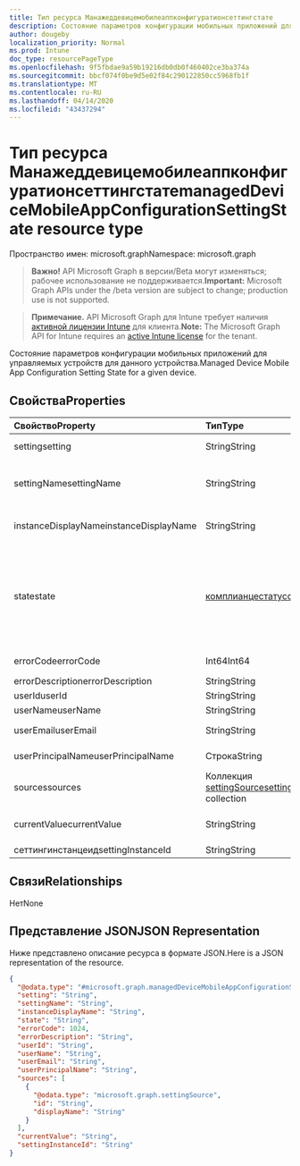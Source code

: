 ```yaml
---
title: Тип ресурса Манажеддевицемобилеаппконфигуратионсеттингстате
description: Состояние параметров конфигурации мобильных приложений для управляемых устройств для данного устройства.
author: dougeby
localization_priority: Normal
ms.prod: Intune
doc_type: resourcePageType
ms.openlocfilehash: 9f5fbdae9a59b19216db0db0f460402ce3ba374a
ms.sourcegitcommit: bbcf074f0be9d5e02f84c290122850cc5968fb1f
ms.translationtype: MT
ms.contentlocale: ru-RU
ms.lasthandoff: 04/14/2020
ms.locfileid: "43437294"
---
```

# <a name="manageddevicemobileappconfigurationsettingstate-resource-type"></a><span data-ttu-id="be788-103">Тип ресурса Манажеддевицемобилеаппконфигуратионсеттингстате</span><span class="sxs-lookup"><span data-stu-id="be788-103">managedDeviceMobileAppConfigurationSettingState resource type</span></span>

<span data-ttu-id="be788-104">Пространство имен: microsoft.graph</span><span class="sxs-lookup"><span data-stu-id="be788-104">Namespace: microsoft.graph</span></span>

> <span data-ttu-id="be788-105">**Важно!** API Microsoft Graph в версии/Beta могут изменяться; рабочее использование не поддерживается.</span><span class="sxs-lookup"><span data-stu-id="be788-105">**Important:** Microsoft Graph APIs under the /beta version are subject to change; production use is not supported.</span></span>

> <span data-ttu-id="be788-106">**Примечание.** API Microsoft Graph для Intune требует наличия [активной лицензии Intune](https://go.microsoft.com/fwlink/?linkid=839381) для клиента.</span><span class="sxs-lookup"><span data-stu-id="be788-106">**Note:** The Microsoft Graph API for Intune requires an [active Intune license](https://go.microsoft.com/fwlink/?linkid=839381) for the tenant.</span></span>

<span data-ttu-id="be788-107">Состояние параметров конфигурации мобильных приложений для управляемых устройств для данного устройства.</span><span class="sxs-lookup"><span data-stu-id="be788-107">Managed Device Mobile App Configuration Setting State for a given device.</span></span>

## <a name="properties"></a><span data-ttu-id="be788-108">Свойства</span><span class="sxs-lookup"><span data-stu-id="be788-108">Properties</span></span>
|<span data-ttu-id="be788-109">Свойство</span><span class="sxs-lookup"><span data-stu-id="be788-109">Property</span></span>|<span data-ttu-id="be788-110">Тип</span><span class="sxs-lookup"><span data-stu-id="be788-110">Type</span></span>|<span data-ttu-id="be788-111">Описание</span><span class="sxs-lookup"><span data-stu-id="be788-111">Description</span></span>|
|:---|:---|:---|
|<span data-ttu-id="be788-112">setting</span><span class="sxs-lookup"><span data-stu-id="be788-112">setting</span></span>|<span data-ttu-id="be788-113">String</span><span class="sxs-lookup"><span data-stu-id="be788-113">String</span></span>|<span data-ttu-id="be788-114">Параметр для отчета</span><span class="sxs-lookup"><span data-stu-id="be788-114">The setting that is being reported</span></span>|
|<span data-ttu-id="be788-115">settingName</span><span class="sxs-lookup"><span data-stu-id="be788-115">settingName</span></span>|<span data-ttu-id="be788-116">String</span><span class="sxs-lookup"><span data-stu-id="be788-116">String</span></span>|<span data-ttu-id="be788-117">Локализованное или понятное имя параметра для отчета</span><span class="sxs-lookup"><span data-stu-id="be788-117">Localized/user friendly setting name that is being reported</span></span>|
|<span data-ttu-id="be788-118">instanceDisplayName</span><span class="sxs-lookup"><span data-stu-id="be788-118">instanceDisplayName</span></span>|<span data-ttu-id="be788-119">String</span><span class="sxs-lookup"><span data-stu-id="be788-119">String</span></span>|<span data-ttu-id="be788-120">Имя экземпляра параметра для отчета</span><span class="sxs-lookup"><span data-stu-id="be788-120">Name of setting instance that is being reported.</span></span>|
|<span data-ttu-id="be788-121">state</span><span class="sxs-lookup"><span data-stu-id="be788-121">state</span></span>|[<span data-ttu-id="be788-122">комплианцестатус</span><span class="sxs-lookup"><span data-stu-id="be788-122">complianceStatus</span></span>](../resources/intune-shared-compliancestatus.md)|<span data-ttu-id="be788-123">Состояние соответствия для параметра.</span><span class="sxs-lookup"><span data-stu-id="be788-123">The compliance state of the setting.</span></span> <span data-ttu-id="be788-124">Возможные значения: `unknown`, `notApplicable`, `compliant`, `remediated`, `nonCompliant`, `error`, `conflict`, `notAssigned`.</span><span class="sxs-lookup"><span data-stu-id="be788-124">Possible values are: `unknown`, `notApplicable`, `compliant`, `remediated`, `nonCompliant`, `error`, `conflict`, `notAssigned`.</span></span>|
|<span data-ttu-id="be788-125">errorCode</span><span class="sxs-lookup"><span data-stu-id="be788-125">errorCode</span></span>|<span data-ttu-id="be788-126">Int64</span><span class="sxs-lookup"><span data-stu-id="be788-126">Int64</span></span>|<span data-ttu-id="be788-127">Код ошибки для параметра</span><span class="sxs-lookup"><span data-stu-id="be788-127">Error code for the setting</span></span>|
|<span data-ttu-id="be788-128">errorDescription</span><span class="sxs-lookup"><span data-stu-id="be788-128">errorDescription</span></span>|<span data-ttu-id="be788-129">String</span><span class="sxs-lookup"><span data-stu-id="be788-129">String</span></span>|<span data-ttu-id="be788-130">Описание ошибки</span><span class="sxs-lookup"><span data-stu-id="be788-130">Error description</span></span>|
|<span data-ttu-id="be788-131">userId</span><span class="sxs-lookup"><span data-stu-id="be788-131">userId</span></span>|<span data-ttu-id="be788-132">String</span><span class="sxs-lookup"><span data-stu-id="be788-132">String</span></span>|<span data-ttu-id="be788-133">ИД пользователя</span><span class="sxs-lookup"><span data-stu-id="be788-133">UserId</span></span>|
|<span data-ttu-id="be788-134">userName</span><span class="sxs-lookup"><span data-stu-id="be788-134">userName</span></span>|<span data-ttu-id="be788-135">String</span><span class="sxs-lookup"><span data-stu-id="be788-135">String</span></span>|<span data-ttu-id="be788-136">Имя пользователя</span><span class="sxs-lookup"><span data-stu-id="be788-136">UserName</span></span>|
|<span data-ttu-id="be788-137">userEmail</span><span class="sxs-lookup"><span data-stu-id="be788-137">userEmail</span></span>|<span data-ttu-id="be788-138">String</span><span class="sxs-lookup"><span data-stu-id="be788-138">String</span></span>|<span data-ttu-id="be788-139">Электронный адрес пользователя</span><span class="sxs-lookup"><span data-stu-id="be788-139">UserEmail</span></span>|
|<span data-ttu-id="be788-140">userPrincipalName</span><span class="sxs-lookup"><span data-stu-id="be788-140">userPrincipalName</span></span>|<span data-ttu-id="be788-141">Строка</span><span class="sxs-lookup"><span data-stu-id="be788-141">String</span></span>|<span data-ttu-id="be788-142">Имя участника-пользователя.</span><span class="sxs-lookup"><span data-stu-id="be788-142">UserPrincipalName.</span></span>|
|<span data-ttu-id="be788-143">sources</span><span class="sxs-lookup"><span data-stu-id="be788-143">sources</span></span>|<span data-ttu-id="be788-144">Коллекция [settingSource](../resources/intune-deviceconfig-settingsource.md)</span><span class="sxs-lookup"><span data-stu-id="be788-144">[settingSource](../resources/intune-deviceconfig-settingsource.md) collection</span></span>|<span data-ttu-id="be788-145">Соответствующие политики</span><span class="sxs-lookup"><span data-stu-id="be788-145">Contributing policies</span></span>|
|<span data-ttu-id="be788-146">currentValue</span><span class="sxs-lookup"><span data-stu-id="be788-146">currentValue</span></span>|<span data-ttu-id="be788-147">String</span><span class="sxs-lookup"><span data-stu-id="be788-147">String</span></span>|<span data-ttu-id="be788-148">Текущее значение параметра на устройстве</span><span class="sxs-lookup"><span data-stu-id="be788-148">Current value of setting on device</span></span>|
|<span data-ttu-id="be788-149">сеттингинстанцеид</span><span class="sxs-lookup"><span data-stu-id="be788-149">settingInstanceId</span></span>|<span data-ttu-id="be788-150">String</span><span class="sxs-lookup"><span data-stu-id="be788-150">String</span></span>|<span data-ttu-id="be788-151">сеттингинстанцеид</span><span class="sxs-lookup"><span data-stu-id="be788-151">SettingInstanceId</span></span>|

## <a name="relationships"></a><span data-ttu-id="be788-152">Связи</span><span class="sxs-lookup"><span data-stu-id="be788-152">Relationships</span></span>
<span data-ttu-id="be788-153">Нет</span><span class="sxs-lookup"><span data-stu-id="be788-153">None</span></span>

## <a name="json-representation"></a><span data-ttu-id="be788-154">Представление JSON</span><span class="sxs-lookup"><span data-stu-id="be788-154">JSON Representation</span></span>
<span data-ttu-id="be788-155">Ниже представлено описание ресурса в формате JSON.</span><span class="sxs-lookup"><span data-stu-id="be788-155">Here is a JSON representation of the resource.</span></span>
<!-- {
  "blockType": "resource",
  "@odata.type": "microsoft.graph.managedDeviceMobileAppConfigurationSettingState"
}
-->
``` json
{
  "@odata.type": "#microsoft.graph.managedDeviceMobileAppConfigurationSettingState",
  "setting": "String",
  "settingName": "String",
  "instanceDisplayName": "String",
  "state": "String",
  "errorCode": 1024,
  "errorDescription": "String",
  "userId": "String",
  "userName": "String",
  "userEmail": "String",
  "userPrincipalName": "String",
  "sources": [
    {
      "@odata.type": "microsoft.graph.settingSource",
      "id": "String",
      "displayName": "String"
    }
  ],
  "currentValue": "String",
  "settingInstanceId": "String"
}
```



